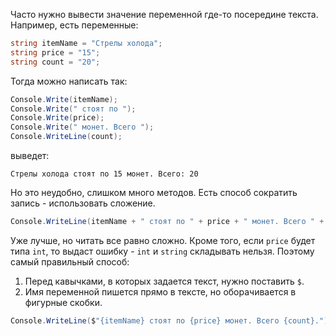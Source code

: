 Часто нужно вывести значение переменной где-то посередине текста. Например, есть переменные:
```cs 
string itemName = "Стрелы холода";
string price = "15";
string count = "20";
```
Тогда можно написать так:
```cs 
Console.Write(itemName);
Console.Write(" стоят по ");
Console.Write(price);
Console.Write(" монет. Всего ");
Console.WriteLine(count);
```
выведет:
```
Стрелы холода стоят по 15 монет. Всего: 20
```
Но это неудобно, слишком много методов. Есть способ сократить запись - использовать сложение.
```cs
Сonsole.WriteLine(itemName + " стоят по " + price + " монет. Всего " + count);
```
Уже лучше, но читать все равно сложно. Кроме того, если `price` будет типа `int`, то выдаст ошибку - `int` и `string` складывать нельзя. Поэтому самый правильный способ:

1. Перед кавычками, в которых задается текст, нужно поставить `$`.
1. Имя переменной пишется прямо в тексте, но оборачивается в фигурные скобки.

```csharp
Сonsole.WriteLine($"{itemName} стоят по {price} монет. Всего {count}.");
```
